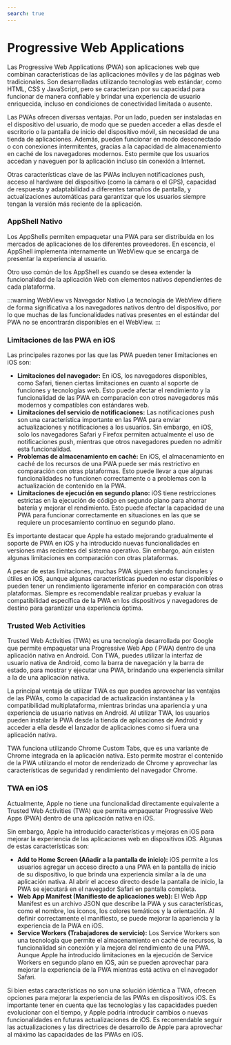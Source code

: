 ```yaml
---
search: true
---
```


# Progressive Web Applications

Las Progressive Web Applications (PWA) son aplicaciones web que combinan características de las aplicaciones móviles y de las páginas web tradicionales. Son desarrolladas utilizando tecnologías web estándar, como HTML, CSS y JavaScript, pero se caracterizan por su capacidad para funcionar de manera confiable y brindar una experiencia de usuario enriquecida, incluso en condiciones de conectividad limitada o ausente.

Las PWAs ofrecen diversas ventajas. Por un lado, pueden ser instaladas en el dispositivo del usuario, de modo que se pueden acceder a ellas desde el escritorio o la pantalla de inicio del dispositivo móvil, sin necesidad de una tienda de aplicaciones. Además, pueden funcionar en modo desconectado o con conexiones intermitentes, gracias a la capacidad de almacenamiento en caché de los navegadores modernos. Esto permite que los usuarios accedan y naveguen por la aplicación incluso sin conexión a Internet.

Otras características clave de las PWAs incluyen notificaciones push, acceso al hardware del dispositivo (como la cámara o el GPS), capacidad de respuesta y adaptabilidad a diferentes tamaños de pantalla, y actualizaciones automáticas para garantizar que los usuarios siempre tengan la versión más reciente de la aplicación.

### AppShell Nativo

Los AppShells permiten empaquetar una PWA para ser distribuída en los mercados de aplicaciones de los diferentes proveedores. En escencia, el AppShell implementa internamente un WebView que se encarga de presentar la experiencia al usuario.

Otro uso común de los AppShell es cuando se desea extender la funcionalidad de la aplicación Web con elementos nativos dependientes de cada plataforma.

:::warning WebView vs Navegador Nativo
La tecnología de WebView difiere de forma significativa a los navegadores nativos dentro del dispositivo, por lo que muchas de las funcionalidades nativas presentes en el estándar del PWA no se encontrarán disponibles en el WebView.
:::

### Limitaciones de las PWA en iOS

Las principales razones por las que las PWA pueden tener limitaciones en iOS son:

- **Limitaciones del navegador:** En iOS, los navegadores disponibles, como Safari, tienen ciertas limitaciones en cuanto al soporte de funciones y tecnologías web. Esto puede afectar el rendimiento y la funcionalidad de las PWA en comparación con otros navegadores más modernos y compatibles con estándares web.
- **Limitaciones del servicio de notificaciones:** Las notificaciones push son una característica importante en las PWA para enviar actualizaciones y notificaciones a los usuarios. Sin embargo, en iOS, solo los navegadores Safari y Firefox permiten actualmente el uso de notificaciones push, mientras que otros navegadores pueden no admitir esta funcionalidad.
- **Problemas de almacenamiento en caché:** En iOS, el almacenamiento en caché de los recursos de una PWA puede ser más restrictivo en comparación con otras plataformas. Esto puede llevar a que algunas funcionalidades no funcionen correctamente o a problemas con la actualización de contenido en la PWA.
- **Limitaciones de ejecución en segundo plano:** iOS tiene restricciones estrictas en la ejecución de código en segundo plano para ahorrar batería y mejorar el rendimiento. Esto puede afectar la capacidad de una PWA para funcionar correctamente en situaciones en las que se requiere un procesamiento continuo en segundo plano.

Es importante destacar que Apple ha estado mejorando gradualmente el soporte de PWA en iOS y ha introducido nuevas funcionalidades en versiones más recientes del sistema operativo. Sin embargo, aún existen algunas limitaciones en comparación con otras plataformas.

A pesar de estas limitaciones, muchas PWA siguen siendo funcionales y útiles en iOS, aunque algunas características pueden no estar disponibles o pueden tener un rendimiento ligeramente inferior en comparación con otras plataformas. Siempre es recomendable realizar pruebas y evaluar la compatibilidad específica de la PWA en los dispositivos y navegadores de destino para garantizar una experiencia óptima.

### Trusted Web Activities

Trusted Web Activities (TWA) es una tecnología desarrollada por Google que permite empaquetar una Progressive Web App ( PWA) dentro de una aplicación nativa en Android. Con TWA, puedes utilizar la interfaz de usuario nativa de Android, como la barra de navegación y la barra de estado, para mostrar y ejecutar una PWA, brindando una experiencia similar a la de una aplicación nativa.

La principal ventaja de utilizar TWA es que puedes aprovechar las ventajas de las PWAs, como la capacidad de actualización instantánea y la compatibilidad multiplataforma, mientras brindas una apariencia y una experiencia de usuario nativas en Android. Al utilizar TWA, los usuarios pueden instalar la PWA desde la tienda de aplicaciones de Android y acceder a ella desde el lanzador de aplicaciones como si fuera una aplicación nativa.

TWA funciona utilizando Chrome Custom Tabs, que es una variante de Chrome integrada en la aplicación nativa. Esto permite mostrar el contenido de la PWA utilizando el motor de renderizado de Chrome y aprovechar las características de seguridad y rendimiento del navegador Chrome.

### TWA en iOS

Actualmente, Apple no tiene una funcionalidad directamente equivalente a Trusted Web Activities (TWA) que permita empaquetar Progressive Web Apps (PWA) dentro de una aplicación nativa en iOS.

Sin embargo, Apple ha introducido características y mejoras en iOS para mejorar la experiencia de las aplicaciones web en dispositivos iOS. Algunas de estas características son:

- **Add to Home Screen (Añadir a la pantalla de inicio):** iOS permite a los usuarios agregar un acceso directo a una PWA en la pantalla de inicio de su dispositivo, lo que brinda una experiencia similar a la de una aplicación nativa. Al abrir el acceso directo desde la pantalla de inicio, la PWA se ejecutará en el navegador Safari en pantalla completa.
- **Web App Manifest (Manifiesto de aplicaciones web):** El Web App Manifest es un archivo JSON que describe la PWA y sus características, como el nombre, los iconos, los colores temáticos y la orientación. Al definir correctamente el manifiesto, se puede mejorar la apariencia y la experiencia de la PWA en iOS.
- **Service Workers (Trabajadores de servicio):** Los Service Workers son una tecnología que permite el almacenamiento en caché de recursos, la funcionalidad sin conexión y la mejora del rendimiento de una PWA. Aunque Apple ha introducido limitaciones en la ejecución de Service Workers en segundo plano en iOS, aún se pueden aprovechar para mejorar la experiencia de la PWA mientras está activa en el navegador Safari.

Si bien estas características no son una solución idéntica a TWA, ofrecen opciones para mejorar la experiencia de las PWAs en dispositivos iOS. Es importante tener en cuenta que las tecnologías y las capacidades pueden evolucionar con el tiempo, y Apple podría introducir cambios o nuevas funcionalidades en futuras actualizaciones de iOS. Es recomendable seguir las actualizaciones y las directrices de desarrollo de Apple para aprovechar al máximo las capacidades de las PWAs en iOS.